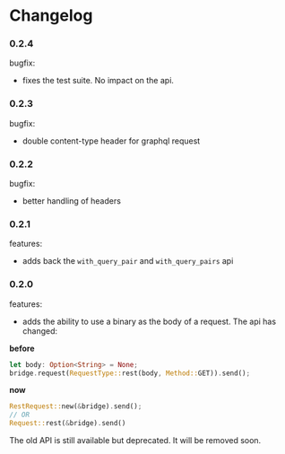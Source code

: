 # Changelog

### 0.2.4
bugfix:
- fixes the test suite. No impact on the api.

### 0.2.3
bugfix:
- double content-type header for graphql request

### 0.2.2
bugfix:
- better handling of headers

### 0.2.1
features:
- adds back the `with_query_pair` and `with_query_pairs` api

### 0.2.0
features:
- adds the ability to use a binary as the body of a request. The api has changed:

**before**
```rust
let body: Option<String> = None;
bridge.request(RequestType::rest(body, Method::GET)).send();
```

**now**

```rust
RestRequest::new(&bridge).send();
// OR
Request::rest(&bridge).send()
```

The old API is still available but deprecated. It will be removed soon.